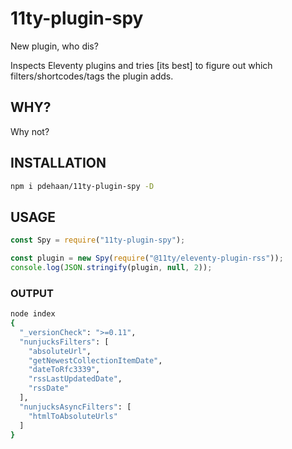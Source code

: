 # 11ty-plugin-spy

New plugin, who dis?

Inspects Eleventy plugins and tries [its best] to figure out which filters/shortcodes/tags the plugin adds.

## WHY?

Why not?

## INSTALLATION

```sh
npm i pdehaan/11ty-plugin-spy -D
```

## USAGE

```js
const Spy = require("11ty-plugin-spy");

const plugin = new Spy(require("@11ty/eleventy-plugin-rss"));
console.log(JSON.stringify(plugin, null, 2));
```

### OUTPUT

```sh
node index
{
  "_versionCheck": ">=0.11",
  "nunjucksFilters": [
    "absoluteUrl",
    "getNewestCollectionItemDate",
    "dateToRfc3339",
    "rssLastUpdatedDate",
    "rssDate"
  ],
  "nunjucksAsyncFilters": [
    "htmlToAbsoluteUrls"
  ]
}
```
